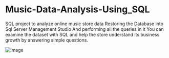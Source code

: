 # Music-Data-Analysis-Using_SQL

SQL project to analyze online music store data
Restoring the Database into Sql Server Management Studio And performing all the queries in it 
You can examine the dataset with SQL and help the store understand its business growth by answering simple questions.

![image](https://github.com/ParthhShah/Music-Data-Analysis-Using_SQL/assets/128437708/2bbd12f0-628e-40ed-9bc5-9f6dd1fb5665)

